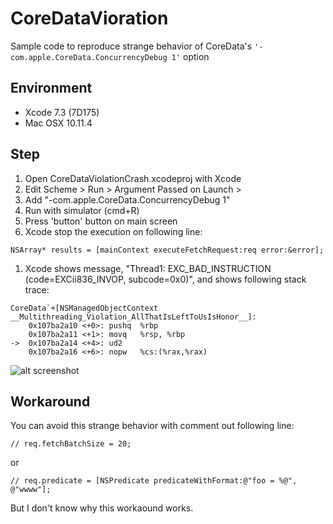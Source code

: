 # CoreDataVioration
Sample code to reproduce strange behavior of CoreData's `'-com.apple.CoreData.ConcurrencyDebug 1'` option

## Environment
- Xcode 7.3 (7D175)
- Mac OSX 10.11.4

## Step
1. Open CoreDataViolationCrash.xcodeproj with Xcode
1. Edit Scheme > Run > Argument Passed on Launch > 
1. Add "-com.apple.CoreData.ConcurrencyDebug 1"
1. Run with simulator (cmd+R)
1. Press 'button' button on main screen
1. Xcode stop the execution on following line:
```
NSArray* results = [mainContext executeFetchRequest:req error:&error];
```
1. Xcode shows message, "Thread1: EXC_BAD_INSTRUCTION (code=EXCii836_INVOP, subcode=0x0)", and shows following stack trace:
```
CoreData`+[NSManagedObjectContext __Multithreading_Violation_AllThatIsLeftToUsIsHonor__]:
    0x107ba2a10 <+0>: pushq  %rbp
    0x107ba2a11 <+1>: movq   %rsp, %rbp
->  0x107ba2a14 <+4>: ud2    
    0x107ba2a16 <+6>: nopw   %cs:(%rax,%rax)
```

![alt screenshot](https://dl.dropboxusercontent.com/u/6024578/apple_bugreport/coredata_vioration.png)

## Workaround
You can avoid this strange behavior with comment out following line:
```
// req.fetchBatchSize = 20;
```
or
```
// req.predicate = [NSPredicate predicateWithFormat:@"foo = %@", @"wwww"];
```
But I don't know why this workaound works.

